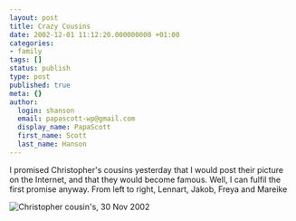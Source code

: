 ```yaml
---
layout: post
title: Crazy Cousins
date: 2002-12-01 11:12:20.000000000 +01:00
categories:
- family
tags: []
status: publish
type: post
published: true
meta: {}
author:
  login: shanson
  email: papascott-wp@gmail.com
  display_name: PapaScott
  first_name: Scott
  last_name: Hanson
---
```

<p>I promised Christopher's cousins yesterday that I would post their picture on the Internet, and that they would become famous. Well, I can fulfil the first promise anyway. From left to right, Lennart, Jakob, Freya and Mareike</p>
<p><img src="https://www.papascott.de/images/cousins1102.jpg" border="0" alt="Christopher cousin's, 30 Nov 2002" /></p>
